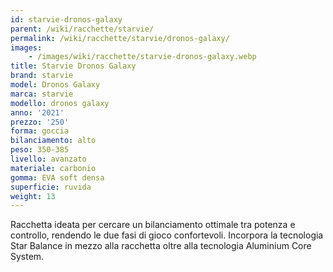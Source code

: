 ```yaml
---
id: starvie-dronos-galaxy
parent: /wiki/racchette/starvie/
permalink: /wiki/racchette/starvie/dronos-galaxy/
images:
    - /images/wiki/racchette/starvie-dronos-galaxy.webp
title: Starvie Dronos Galaxy
brand: starvie
model: Dronos Galaxy
marca: starvie
modello: dronos galaxy
anno: '2021'
prezzo: '250'
forma: goccia
bilanciamento: alto
peso: 350-385
livello: avanzato
materiale: carbonio
gomma: EVA soft densa
superficie: ruvida
weight: 13
---
```

Racchetta ideata per cercare un bilanciamento ottimale tra potenza e controllo, rendendo le due fasi di gioco confortevoli. Incorpora la tecnologia Star Balance in mezzo alla racchetta oltre alla tecnologia Aluminium Core System.